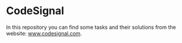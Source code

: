 # CodeSignal
In this repository you can find some tasks and their solutions from the website: www.codesignal.com.
